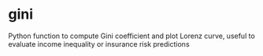 # gini
Python function to compute Gini coefficient and plot Lorenz curve, useful to evaluate income inequality or insurance risk predictions

